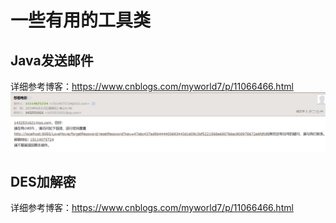 # 一些有用的工具类

## Java发送邮件

详细参考博客：<https://www.cnblogs.com/myworld7/p/11066466.html>
![image](https://github.com/Sakuraxx/ToolDemos/blob/master/imgs/mail-result.png)


## DES加解密

详细参考博客：<https://www.cnblogs.com/myworld7/p/11066466.html>

